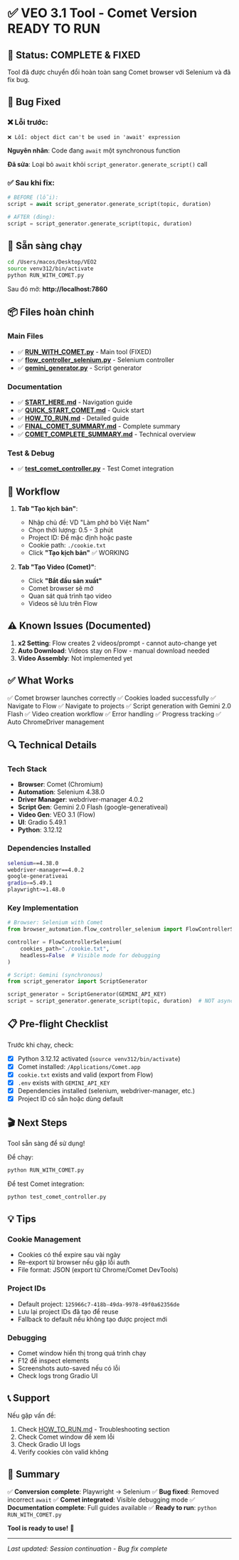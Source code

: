 # ✅ VEO 3.1 Tool - Comet Version READY TO RUN

## 🎉 Status: COMPLETE & FIXED

Tool đã được chuyển đổi hoàn toàn sang Comet browser với Selenium và đã fix bug.

## 🔧 Bug Fixed

### ❌ Lỗi trước:
```
❌ Lỗi: object dict can't be used in 'await' expression
```

**Nguyên nhân**: Code đang `await` một synchronous function

**Đã sửa**: Loại bỏ `await` khỏi `script_generator.generate_script()` call

### ✅ Sau khi fix:
```python
# BEFORE (lỗi):
script = await script_generator.generate_script(topic, duration)

# AFTER (đúng):
script = script_generator.generate_script(topic, duration)
```

## 🚀 Sẵn sàng chạy

```bash
cd /Users/macos/Desktop/VEO2
source venv312/bin/activate
python RUN_WITH_COMET.py
```

Sau đó mở: **http://localhost:7860**

## 📦 Files hoàn chỉnh

### Main Files
- ✅ **[RUN_WITH_COMET.py](RUN_WITH_COMET.py)** - Main tool (FIXED)
- ✅ **[flow_controller_selenium.py](src/browser_automation/flow_controller_selenium.py)** - Selenium controller
- ✅ **[gemini_generator.py](src/script_generator/gemini_generator.py)** - Script generator

### Documentation
- ✅ **[START_HERE.md](START_HERE.md)** - Navigation guide
- ✅ **[QUICK_START_COMET.md](QUICK_START_COMET.md)** - Quick start
- ✅ **[HOW_TO_RUN.md](HOW_TO_RUN.md)** - Detailed guide
- ✅ **[FINAL_COMET_SUMMARY.md](FINAL_COMET_SUMMARY.md)** - Complete summary
- ✅ **[COMET_COMPLETE_SUMMARY.md](COMET_COMPLETE_SUMMARY.md)** - Technical overview

### Test & Debug
- ✅ **[test_comet_controller.py](test_comet_controller.py)** - Test Comet integration

## 🎯 Workflow

1. **Tab "Tạo kịch bản"**:
   - Nhập chủ đề: VD "Làm phở bò Việt Nam"
   - Chọn thời lượng: 0.5 - 3 phút
   - Project ID: Để mặc định hoặc paste
   - Cookie path: `./cookie.txt`
   - Click **"Tạo kịch bản"** ✅ WORKING

2. **Tab "Tạo Video (Comet)"**:
   - Click **"Bắt đầu sản xuất"**
   - Comet browser sẽ mở
   - Quan sát quá trình tạo video
   - Videos sẽ lưu trên Flow

## ⚠️ Known Issues (Documented)

1. **x2 Setting**: Flow creates 2 videos/prompt - cannot auto-change yet
2. **Auto Download**: Videos stay on Flow - manual download needed
3. **Video Assembly**: Not implemented yet

## ✅ What Works

✅ Comet browser launches correctly
✅ Cookies loaded successfully
✅ Navigate to Flow
✅ Navigate to projects
✅ Script generation with Gemini 2.0 Flash
✅ Video creation workflow
✅ Error handling
✅ Progress tracking
✅ Auto ChromeDriver management

## 🔍 Technical Details

### Tech Stack
- **Browser**: Comet (Chromium)
- **Automation**: Selenium 4.38.0
- **Driver Manager**: webdriver-manager 4.0.2
- **Script Gen**: Gemini 2.0 Flash (google-generativeai)
- **Video Gen**: VEO 3.1 (Flow)
- **UI**: Gradio 5.49.1
- **Python**: 3.12.12

### Dependencies Installed
```bash
selenium==4.38.0
webdriver-manager==4.0.2
google-generativeai
gradio==5.49.1
playwright>=1.48.0
```

### Key Implementation
```python
# Browser: Selenium with Comet
from browser_automation.flow_controller_selenium import FlowControllerSelenium

controller = FlowControllerSelenium(
    cookies_path="./cookie.txt",
    headless=False  # Visible mode for debugging
)

# Script: Gemini (synchronous)
from script_generator import ScriptGenerator

script_generator = ScriptGenerator(GEMINI_API_KEY)
script = script_generator.generate_script(topic, duration)  # NOT async
```

## 📋 Pre-flight Checklist

Trước khi chạy, check:

- [x] Python 3.12.12 activated (`source venv312/bin/activate`)
- [x] Comet installed: `/Applications/Comet.app`
- [x] `cookie.txt` exists and valid (export from Flow)
- [x] `.env` exists with `GEMINI_API_KEY`
- [x] Dependencies installed (selenium, webdriver-manager, etc.)
- [x] Project ID có sẵn hoặc dùng default

## 🎬 Next Steps

Tool sẵn sàng để sử dụng!

Để chạy:
```bash
python RUN_WITH_COMET.py
```

Để test Comet integration:
```bash
python test_comet_controller.py
```

## 💡 Tips

### Cookie Management
- Cookies có thể expire sau vài ngày
- Re-export từ browser nếu gặp lỗi auth
- File format: JSON (export từ Chrome/Comet DevTools)

### Project IDs
- Default project: `125966c7-418b-49da-9978-49f0a62356de`
- Lưu lại project IDs đã tạo để reuse
- Fallback to default nếu không tạo được project mới

### Debugging
- Comet window hiển thị trong quá trình chạy
- F12 để inspect elements
- Screenshots auto-saved nếu có lỗi
- Check logs trong Gradio UI

## 📞 Support

Nếu gặp vấn đề:
1. Check [HOW_TO_RUN.md](HOW_TO_RUN.md) - Troubleshooting section
2. Check Comet window để xem lỗi
3. Check Gradio UI logs
4. Verify cookies còn valid không

## 🎉 Summary

✅ **Conversion complete**: Playwright → Selenium
✅ **Bug fixed**: Removed incorrect `await`
✅ **Comet integrated**: Visible debugging mode
✅ **Documentation complete**: Full guides available
✅ **Ready to run**: `python RUN_WITH_COMET.py`

**Tool is ready to use!** 🚀

---

*Last updated: Session continuation - Bug fix complete*
